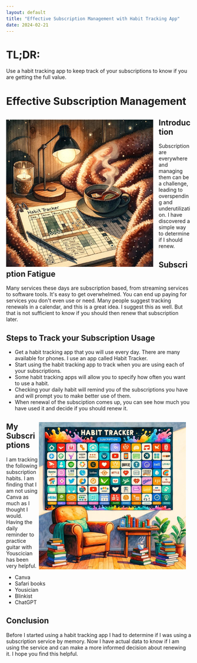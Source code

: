 ```yaml
---
layout: default
title: "Effective Subscription Management with Habit Tracking App"
date: 2024-02-21
---
```


# TL;DR:
Use a habit tracking app to keep track of your subscriptions to know if you are getting the full value.

# Effective Subscription Management
  
<img align="left" src="/assets/habittracker.png" alt="Habit Tracker" width="400" style="padding: 15px 15px 0px 0px;">  

## Introduction
Subscription are everywhere and managing them can be a challenge, leading to overspending and underutilization. I have discovered a simple way to determine if I should renew.

## Subscription Fatigue
Many services these days are subscription based, from streaming services to software tools. It's easy to get overwhelmed. You can end up paying for services you don't even use or need. Many people suggest tracking renewals in a calendar, and this is a great idea. I suggest this as well. But that is not sufficient to know if you should then renew that subscription later.

## Steps to Track your Subscription Usage
- Get a habit tracking app that you will use every day. There are many available for phones. I use an app called Habit Tracker.
- Start using the habit tracking app to track when you are using each of your subscriptions.
- Some habit tracking apps will allow you to specify how often you want to use a habit.
- Checking your daily habit will remind you of the subscriptions you have and will prompt you to make better use of them.
- When renewal of the subsciption comes up, you can see how much you have used it and decide if you should renew it.

<img align="right" src="/assets/habittracker2.png" alt="Habit Tracker" width="400" style="padding: 15px 15px 0px 0px;">  

## My Subscriptions
I am tracking the following subscription habits. I am finding that I am not using Canva as much as I thought I would. Having the daily reminder to practice guitar with Youscician has been very helpful.
- Canva
- Safari books
- Yousician
- Blinkist
- ChatGPT

## Conclusion
Before I started using a habit tracking app I had to determine if I was using a subscription service by memory. Now I have actual data to know if I am using the service and can make a more informed decision about renewing it. I hope you find this helpful.
